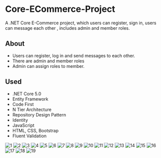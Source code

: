 # Core-ECommerce-Project
A .NET Core E-Commerce project, which users can register, sign in, users can message each other , includes admin and member roles.


## About
- Users can register, log in and send messages to each other.
- There are admin and member roles
- Admin can assign roles to member.

## Used

- .NET Core 5.0
- Entity Framework
- Code First
- N Tier Architecture
- Repository Design Pattern
- Identity
- JavaScript
- HTML, CSS, Bootstrap
- Fluent Validation


![1](https://user-images.githubusercontent.com/116946800/232212554-1be490a2-be56-476d-a562-b82c06cf1c1e.png)
![2](https://user-images.githubusercontent.com/116946800/232212581-ed56b5c9-8740-49d6-bed5-506aac9c1a29.png)
![3](https://user-images.githubusercontent.com/116946800/232212594-37a95c37-83db-429c-afab-22e3b550e535.png)
![4](https://user-images.githubusercontent.com/116946800/232212609-183f13b6-92c7-449a-93f0-293d31db4268.png)
![5](https://user-images.githubusercontent.com/116946800/232212626-120a91b5-87be-45d4-8e5b-9ce3939900b2.png)
![6](https://user-images.githubusercontent.com/116946800/232212631-f2c47c3d-eb4f-454f-b02f-a729bb4c6231.png)
![7](https://user-images.githubusercontent.com/116946800/232212645-b1a838ab-ad75-421b-bffe-50ea27bffdc5.png)
![8](https://user-images.githubusercontent.com/116946800/232212651-a9767612-ae2a-473e-be55-01df2a21ad88.png)
![9](https://user-images.githubusercontent.com/116946800/232212660-51461c0d-c861-4ed2-b3d2-e39ef1d43e5d.png)
![10](https://user-images.githubusercontent.com/116946800/232212670-6719ecc8-27a6-4e94-bb93-d4333ca21404.png)
![11](https://user-images.githubusercontent.com/116946800/232212676-21c8d4dc-d7bc-466d-865c-6bae38e775f2.png)
![12](https://user-images.githubusercontent.com/116946800/232212681-6238494b-ada0-4f2e-a6fe-38faa7dd6b5f.png)
![13](https://user-images.githubusercontent.com/116946800/232212689-c4b8997b-30a0-4c64-b073-ae43983fea38.png)
![14](https://user-images.githubusercontent.com/116946800/232212694-0ef0fa82-3e62-4ca0-8568-bba71fd8d2bb.png)
![15](https://user-images.githubusercontent.com/116946800/232212700-fd36e99e-7356-4daf-8410-dd4443824013.png)
![16](https://user-images.githubusercontent.com/116946800/232212707-45dfe4b4-940e-41de-9144-999ee6612656.png)
![17](https://user-images.githubusercontent.com/116946800/232212727-cc3bfe2a-9246-4862-a53b-771eb8af7695.png)
![18](https://user-images.githubusercontent.com/116946800/232212737-26543a9e-43ef-4ee9-951b-2da75b4e8b0e.png)
![19](https://user-images.githubusercontent.com/116946800/232216425-65940979-565b-4c3b-bdf6-b6f53f532c93.png)

